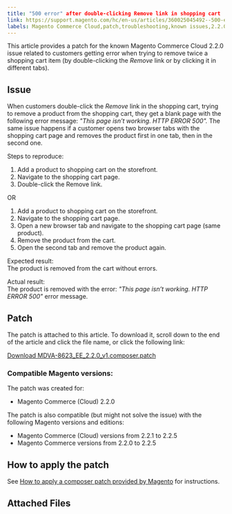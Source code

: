 ```yaml
---
title: "500 error" after double-clicking Remove link in shopping cart 
link: https://support.magento.com/hc/en-us/articles/360025045492--500-error-after-double-clicking-Remove-link-in-shopping-cart-
labels: Magento Commerce Cloud,patch,troubleshooting,known issues,2.2.0,500 error,shopping cart
---
```


<p>This article provides a patch for the known Magento Commerce Cloud 2.2.0 issue related to customers getting error when trying to remove twice a shopping cart item (by double-clicking the <em>Remove</em> link or by clicking it in different tabs).</p>
<h2>Issue</h2>
<p>When customers double-click the <em>Remove</em> link in the shopping cart, trying to remove a product from the shopping cart, they get a blank page with the following error message: <em>"This page isn’t working. HTTP ERROR 500". </em>The same issue happens if a customer opens two browser tabs with the shopping cart page and removes the product first in one tab, then in the second one.</p>
<p>Steps to reproduce:</p>
<ol>
<li>Add a product to shopping cart on the storefront.</li>
<li>Navigate to the shopping cart page.</li>
<li>Double-click the Remove link.</li>
</ol>
<p>OR </p>
<ol>
<li>Add a product to shopping cart on the storefront.</li>
<li>Navigate to the shopping cart page.</li>
<li>Open a new browser tab and navigate to the shopping cart page (same product).</li>
<li>Remove the product from the cart.</li>
<li>Open the second tab and remove the product again. </li>
</ol>
<p>Expected result:<br/> The product is removed from the cart without errors.</p>
<p>Actual result:<br/> The product is removed with the error: <em>"This page isn’t working. HTTP ERROR 500"</em> error message.</p>
<h2>Patch</h2>
<p>The patch is attached to this article. To download it, scroll down to the end of the article and click the file name, or click the following link:</p>
<p><a href="https://support.magento.com/hc/en-us/article_attachments/360023828792/MDVA-8623_EE_2.2.0_v1.composer.patch">Download MDVA-8623_EE_2.2.0_v1.composer.patch</a></p>
<h3>Compatible Magento versions:</h3>
<p>The patch was created for:</p>
<ul>
<li>Magento Commerce (Cloud) 2.2.0</li>
</ul>
<p>The patch is also compatible (but might not solve the issue) with the following Magento versions and editions:</p>
<ul>
<li>Magento Commerce (Cloud) versions from 2.2.1 to 2.2.5</li>
<li>Magento Commerce versions from 2.2.0 to 2.2.5</li>
</ul>
<h2>How to apply the patch</h2>
<p>See <a href="https://support.magento.com/hc/en-us/articles/360028367731">How to apply a composer patch provided by Magento</a> for instructions.</p>
<h2>Attached Files</h2>